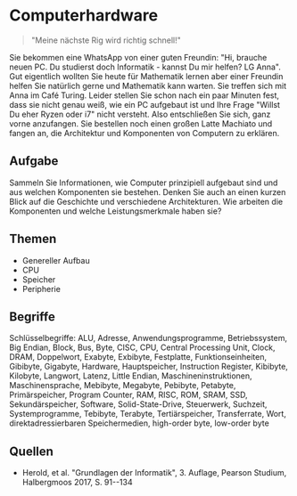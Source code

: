 # Computerhardware

> "Meine nächste Rig wird richtig schnell!"

Sie bekommen eine WhatsApp von einer guten Freundin: "Hi, brauche neuen PC. Du studierst doch Informatik - kannst Du mir helfen? LG Anna". Gut eigentlich wollten Sie heute für Mathematik lernen aber einer Freundin helfen Sie natürlich gerne und Mathematik kann warten. Sie treffen sich mit Anna im Café Turing. Leider stellen Sie schon nach ein paar Minuten fest, dass sie nicht genau weiß, wie ein PC aufgebaut ist und Ihre Frage "Willst Du eher Ryzen oder i7" nicht versteht. Also entschließen Sie sich, ganz vorne anzufangen. Sie bestellen noch einen großen Latte Machiato und fangen an, die Architektur und Komponenten von Computern zu erklären.

## Aufgabe

Sammeln Sie Informationen, wie Computer prinzipiell aufgebaut sind und aus welchen Komponenten sie bestehen. Denken Sie auch an einen kurzen Blick auf die Geschichte und verschiedene Architekturen. Wie arbeiten die Komponenten und welche Leistungsmerkmale haben sie?

## Themen

  - Genereller Aufbau
  - CPU
  - Speicher
  - Peripherie

## Begriffe

Schlüsselbegriffe: ALU, Adresse, Anwendungsprogramme, Betriebssystem, Big Endian, Block, Bus, Byte, CISC, CPU, Central Processing Unit, Clock, DRAM, Doppelwort, Exabyte, Exbibyte, Festplatte, Funktionseinheiten, Gibibyte, Gigabyte, Hardware, Hauptspeicher, Instruction Register, Kibibyte, Kilobyte, Langwort, Latenz, Little Endian, Maschineninstruktionen, Maschinensprache, Mebibyte, Megabyte, Pebibyte, Petabyte, Primärspeicher, Program Counter, RAM, RISC, ROM, SRAM, SSD, Sekundärspeicher, Software, Solid-State-Drive, Steuerwerk, Suchzeit, Systemprogramme, Tebibyte, Terabyte, Tertiärspeicher, Transferrate, Wort, direktadressierbaren Speichermedien, high-order byte, low-order byte

## Quellen

  * Herold, et al. "Grundlagen der Informatik", 3. Auflage, Pearson Studium, Halbergmoos 2017, S. 91--134
